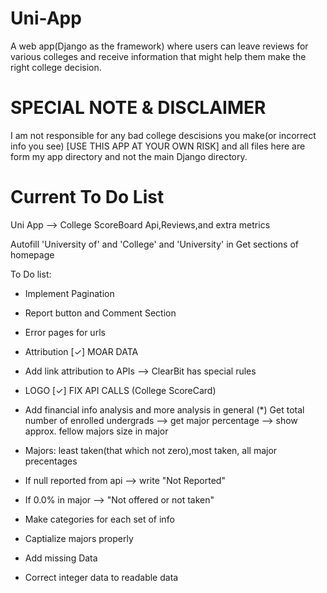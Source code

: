 # Uni-App
A web app(Django as the framework) where users can leave reviews for various colleges and receive information that might help them make the right college decision.


# SPECIAL NOTE & DISCLAIMER
I am not responsible for any bad college descisions you make(or incorrect info you see) [USE THIS APP AT YOUR OWN RISK] and all files here are form my app directory and not the main Django directory.

# Current To Do List

Uni App --> College ScoreBoard Api,Reviews,and extra metrics

Autofill 'University of' and 'College' and 'University' in Get sections of homepage

To Do list:

* Implement Pagination
* Report button and Comment Section
* Error pages for urls
* Attribution
[✓] MOAR DATA
* Add link attribution to APIs --> ClearBit has special rules
* LOGO
[✓] FIX API CALLS (College ScoreCard)
* Add financial info analysis and more analysis in general
	(*) Get total number of enrolled undergrads --> get major percentage --> show approx. fellow majors size in major 

* Majors: least taken(that which not zero),most taken, all major precentages
* If null reported from api --> write "Not Reported"
* If 0.0% in major --> "Not offered or not taken"
* Make categories for each set of info
* Captialize majors properly
* Add missing Data
* Correct integer data to readable data
